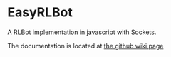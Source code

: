 # EasyRLBot

A RLBot implementation in javascript with Sockets.

The documentation is located at [the github wiki page](https://github.com/SWZ-github/EasyRLBot/wiki)